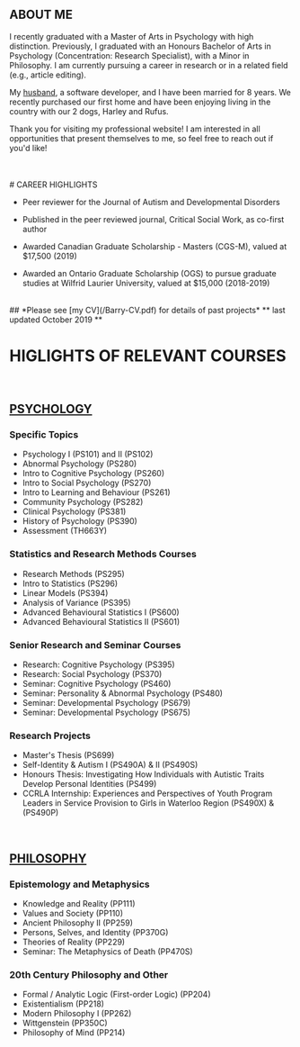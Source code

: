 ## ABOUT ME 
I recently graduated with a Master of Arts in Psychology with high distinction. Previously, I graduated with an Honours Bachelor of Arts in Psychology (Concentration: Research Specialist), with a Minor in Philosophy. I am currently pursuing a career in research or in a related field  (e.g., article editing).

My [husband](https://www.mrbarry.com/), a software developer, and I have been married for 8 years. We recently purchased our first home and have been enjoying living in the country with our 2 dogs, Harley and Rufus.

Thank you for visiting my professional website! I am interested in all opportunities that present themselves to me, so feel free to reach out if you'd like!

<br>


<br/>
# CAREER HIGHLIGHTS

 - Peer reviewer for the Journal of Autism and Developmental Disorders

 - Published in the peer reviewed journal, Critical Social Work, as co-first author

 - Awarded Canadian Graduate Scholarship - Masters (CGS-M), valued at $17,500 (2019)

 - Awarded an Ontario Graduate Scholarship (OGS) to pursue graduate studies at Wilfrid Laurier University, valued at $15,000 (2018-2019)



<br/> 
## *Please see [my CV](/Barry-CV.pdf) for details of past projects* 
 		** last updated October 2019 **


# HIGLIGHTS OF RELEVANT COURSES
<br/>

## <u>PSYCHOLOGY</u>

### Specific Topics

 - Psychology I (PS101) and II (PS102) 
 - Abnormal Psychology (PS280) 
 - Intro to Cognitive Psychology (PS260) 
 - Intro to Social Psychology (PS270) 
 - Intro to Learning and Behaviour (PS261) 
 - Community Psychology (PS282) 
 - Clinical Psychology (PS381) 
 - History of Psychology (PS390) 
 - Assessment (TH663Y)

### Statistics and Research Methods Courses

 - Research Methods (PS295) 
 - Intro to Statistics (PS296) 
 - Linear Models (PS394) 
 - Analysis of Variance (PS395) 
 - Advanced Behavioural Statistics I (PS600)
 - Advanced Behavioural Statistics II (PS601)

### Senior Research and Seminar Courses

 - Research: Cognitive Psychology (PS395) 
 - Research: Social Psychology (PS370) 
 - Seminar: Cognitive Psychology (PS460)
 - Seminar: Personality & Abnormal Psychology (PS480) 
 - Seminar: Developmental Psychology (PS679)
 - Seminar: Developmental Psychology (PS675)

### Research Projects

 - Master's Thesis (PS699)
 - Self-Identity & Autism I (PS490A) & II (PS490S)
 - Honours Thesis: Investigating How Individuals with Autistic Traits Develop Personal Identities (PS499)
 - CCRLA Internship: Experiences and Perspectives of Youth Program Leaders in Service Provision to Girls in Waterloo Region (PS490X) & (PS490P)

<br/>

## <u> PHILOSOPHY </u>

### Epistemology and Metaphysics

 - Knowledge and Reality (PP111) 
 - Values and Society (PP110) 
 - Ancient Philosophy II (PP259) 
 - Persons, Selves, and Identity (PP370G) 
 - Theories of Reality (PP229)
 - Seminar: The Metaphysics of Death (PP470S) 

### 20th Century Philosophy and Other

 - Formal / Analytic Logic (First-order Logic) (PP204) 
 - Existentialism (PP218) 
 - Modern Philosophy I (PP262) 
 - Wittgenstein (PP350C) 
 - Philosophy of Mind (PP214)



